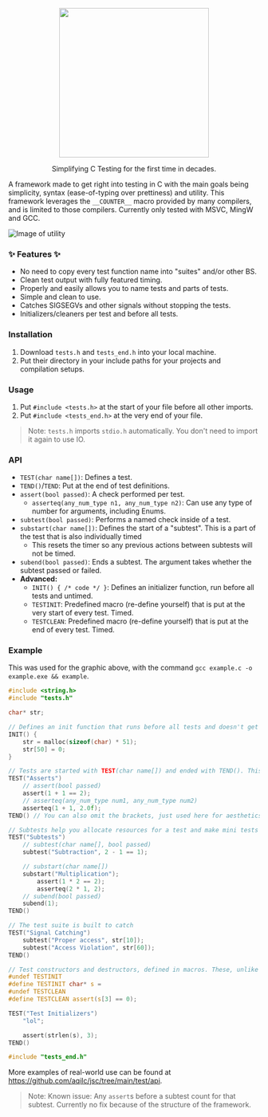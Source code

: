 <p align="center"><img src="https://github.com/aqilc/c-mplytest/assets/32044067/c3981ea0-7cff-4333-894d-8385b8098436" width=300></p>
<p align="center">Simplifying C Testing for the first time in decades.</p>

A framework made to get right into testing in C with the main goals being simplicity, syntax (ease-of-typing over prettiness) and utility. This framework leverages the `__COUNTER__` macro provided by many compilers, and is limited to those compilers. Currently only tested with MSVC, MingW and GCC.

![Image of utility](https://github.com/aqilc/c-mplytest/assets/32044067/f07563bc-a726-451f-9454-1293ab28de1b)

### ✨ Features ✨

- No need to copy every test function name into "suites" and/or other BS.
- Clean test output with fully featured timing.
- Properly and easily allows you to name tests and parts of tests.
- Simple and clean to use.
- Catches SIGSEGVs and other signals without stopping the tests.
- Initializers/cleaners per test and before all tests.

### Installation

1. Download `tests.h` and `tests_end.h` into your local machine.
2. Put their directory in your include paths for your projects and compilation setups.

### Usage

1. Put `#include <tests.h>` at the start of your file before all other imports.
2. Put `#include <tests_end.h>` at the very end of your file.

> Note: `tests.h` imports `stdio.h` automatically. You don't need to import it again to use IO.

### API

- `TEST(char name[])`: Defines a test.
- `TEND()`/`TEND`: Put at the end of test definitions.
- `assert(bool passed)`: A check performed per test.
	- `asserteq(any_num_type n1, any_num_type n2)`: Can use any type of number for arguments, including Enums.
- `subtest(bool passed)`: Performs a named check inside of a test.
- `substart(char name[])`: Defines the start of a "subtest". This is a part of the test that is also individually timed
	- This resets the timer so any previous actions between subtests will not be timed.
- `subend(bool passed)`: Ends a subtest. The argument takes whether the subtest passed or failed.
- **Advanced:**
	- `INIT() { /* code */ }`: Defines an initializer function, run before all tests and untimed.
	- `TESTINIT`: Predefined macro (re-define yourself) that is put at the very start of every test. Timed.
	- `TESTCLEAN`: Predefined macro (re-define yourself) that is put at the end of every test. Timed.

### Example

This was used for the graphic above, with the command `gcc example.c -o example.exe && example`.

```c
#include <string.h>
#include "tests.h"

char* str;

// Defines an init function that runs before all tests and doesn't get timed.
INIT() {
	str = malloc(sizeof(char) * 51);
	str[50] = 0;
}

// Tests are started with TEST(char name[]) and ended with TEND(). This starts a new function, and it is advised to INDENT YOUR CODE in the test!
TEST("Asserts")
	// assert(bool passed)
	assert(1 + 1 == 2);
	// asserteq(any_num_type num1, any_num_type num2)
	asserteq(1 + 1, 2.0f);
TEND() // You can also omit the brackets, just used here for aesthetics.

// Subtests help you allocate resources for a test and make mini tests along the way.
TEST("Subtests")
	// subtest(char name[], bool passed)
	subtest("Subtraction", 2 - 1 == 1);

	// substart(char name[])
	substart("Multiplication");
		assert(1 * 2 == 2);
		asserteq(2 * 1, 2);
	// subend(bool passed)
	subend(1);
TEND()

// The test suite is built to catch 
TEST("Signal Catching")
	subtest("Proper access", str[10]);
	subtest("Access Violation", str[60]);
TEND()

// Test constructors and destructors, defined in macros. These, unlike INIT(), run every test and you can put whatever into them.
#undef TESTINIT
#define TESTINIT char* s = 
#undef TESTCLEAN
#define TESTCLEAN assert(s[3] == 0);

TEST("Test Initializers")
	"lol";

	assert(strlen(s), 3);
TEND()

#include "tests_end.h"
```

More examples of real-world use can be found at https://github.com/aqilc/jsc/tree/main/test/api.

> Note: Known issue: Any `assert`s before a subtest count for that subtest. Currently no fix because of the structure of the framework.
